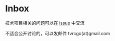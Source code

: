 # Inbox

技术项目相关的问题可以在 [issue](https://github.com/tvrcgo/inbox/issues) 中交流

不适合公开讨论的，可以发邮件 tvrcgo(at)gmail.com
